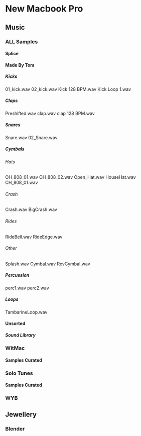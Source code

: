 # New Macbook Pro

## Music
### ALL Samples
#### Splice
#### Made By Tom
##### Kicks
01_kick.wav
02_kick.wav
Kick 128 BPM.wav
Kick Loop 1.wav
##### Claps
Preshifted.wav
clap.wav
clap 128 BPM.wav
##### Snares
Snare.wav
02_Snare.wav
##### Cymbals
###### Hats
OH_808_01.wav
OH_808_02.wav
Open_Hat.wav
HouseHat.wav
CH_808_01.wav
###### Crash
Crash.wav
BigCrash.wav
###### Rides
RideBell.wav
RideEdge.wav
###### Other
Splash.wav
Cymbal.wav
RevCymbal.wav
##### Percussion
perc1.wav
perc2.wav
##### Loops
TambarineLoop.wav
#### Unsorted
##### Sound Library

### WitMac
#### Samples Curated

### Solo Tunes
#### Samples Curated

### WYB

## Jewellery
### Blender
###
